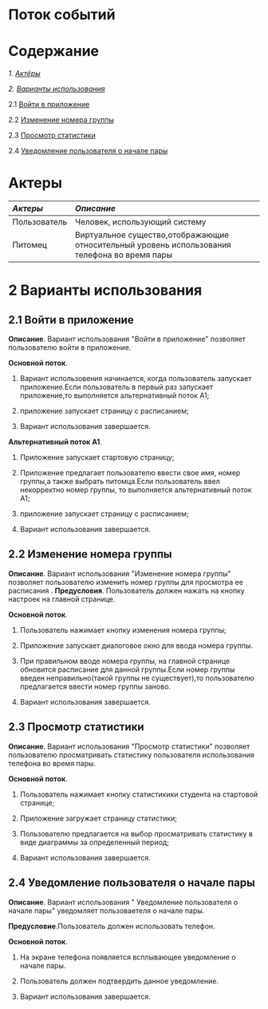 # Поток событий

# Содержание

*1. [Актёры](#actor)*

*2. [Варианты использования](#variant)*

2.1 [Войти в приложение](#enter)

2.2 [Изменение номера группы](#edit)

2.3 [Просмотр статистики](#stats)

2.4 [Уведомление пользователя о начале пары](#startlessons)

<a name="actor"></a>
# Актеры
|*Актеры*|*Описание*|
|:---|:---|
| Пользователь|	Человек, использующий систему|
|Питомец|Виртуальное существо,отображающие относительный уровень использования телефона во время пары|

<a name="variant"></a>
# 2 Варианты использования

<a name="enter"></a>
## 2.1 Войти в приложение
**Описание**. Вариант использования "Войти в приложение" позволяет пользователю войти в приложение.

**Основной поток**.

1. Вариант использовения начинается, когда пользователь  запускает приложение.Если пользователь в первый раз запускает приложение,то выполняется альтернативный поток А1;

2. приложение запускает страницу с расписанием;

3. Вариант использования завершается.

**Альтернативный поток А1**.

1. Приложение запускает стартовую страницу;

2. Приложение предлагает пользователю ввести свое имя, номер группы,а также выбрать питомца.Если пользователь ввел некорректно номер группы, то выполняется альтернативный поток А1;

3. приложение запускает страницу с расписанием;

4. Вариант использования завершается.

<a name="edit"></a>
## 2.2 Изменение номера группы
**Описание**. Вариант использования "Изменение номера группы" позволяет пользователю изменить номер группы для просмотра ее расписания .
**Предусловия**. Пользователь должен нажать на кнопку настроек на главной странице.

**Основной поток**.

1. Пользователь нажимает кнопку изменения номера группы;

2. Приложение запускает диалоговое окно для ввода номера группы.

3. При правильном вводе номера группы, на главной странице обновится расписание для данной группы.Если номер группы введен неправильно(такой группы не существует),то пользователю предлагается ввести номер группы заново.

4. Вариант использования завершается.

<a name="stats"></a>
## 2.3 Просмотр статистики
**Описание**. Вариант использования "Просмотр статистики" позволяет пользователю просматривать статистику пользователя использования телефона во время пары.

**Основной поток**.

1. Пользователь нажимает кнопку статистикики студента на стартовой странице;

2. Приложение загружает страницу статистики;

3. Пользователю предлагается на выбор просматривать статистику в виде диаграммы за определенный период;

4. Вариант использования завершается.

## 2.4 Уведомление пользователя о начале пары
<a name="startlessons"></a>
**Описание**. Вариант использования " Уведомление пользователя о начале пары" уведомляет пользоваетеля о начале пары.

**Предусловие**.Пользователь должен использовать телефон.

**Основной поток**.

1. На экране телефона появляется всплывающее уведомление о начале пары.

2. Пользователь должен подтвердить данное уведомление.

3. Вариант использования завершается.
